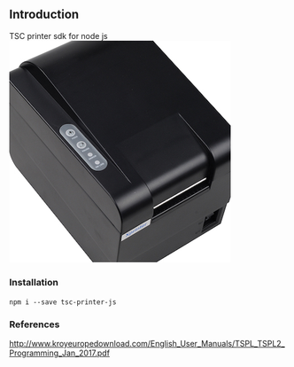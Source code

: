 ## Introduction
TSC printer sdk for node js
<img src="https://github.com/ThinhVu/tsc-printer-js/blob/main/sample.jpg?raw=true" alt="xp-printer">

### Installation

`npm i --save tsc-printer-js`

### References
http://www.kroyeuropedownload.com/English_User_Manuals/TSPL_TSPL2_Programming_Jan_2017.pdf
